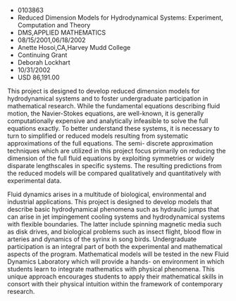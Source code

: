 
* 0103863
* Reduced Dimension Models for Hydrodynamical Systems: Experiment, Computation and Theory
* DMS,APPLIED MATHEMATICS
* 08/15/2001,06/18/2002
* Anette Hosoi,CA,Harvey Mudd College
* Continuing Grant
* Deborah Lockhart
* 10/31/2002
* USD 86,191.00

This project is designed to develop reduced dimension models for hydrodynamical
systems and to foster undergraduate participation in mathematical research.
While the fundamental equations describing fluid motion, the Navier-Stokes
equations, are well-known, it is generally computationally expensive and
analytically infeasible to solve the full equations exactly. To better
understand these systems, it is necessary to turn to simplified or reduced
models resulting from systematic approximations of the full equations. The semi-
discrete approximation techniques which are utilized in this project focus
primarily on reducing the dimension of the full fluid equations by exploiting
symmetries or widely disparate lengthscales in specific systems. The resulting
predictions from the reduced models will be compared qualitatively and
quantitatively with experimental data.

Fluid dynamics arises in a multitude of biological, environmental and industrial
applications. This project is designed to develop models that describe basic
hydrodynamical phenomena such as hydraulic jumps that can arise in jet
impingement cooling systems and hydrodynamical systems with flexible boundaries.
The latter include spinning magnetic media such as disk drives, and biological
problems such as insect flight, blood flow in arteries and dynamics of the
syrinx in song birds. Undergraduate participation is an integral part of both
the experimental and mathematical aspects of the program. Mathematical models
will be tested in the new Fluid Dynamics Laboratory which will provide a hands-
on environment in which students learn to integrate mathematics with physical
phenomena. This unique approach encourages students to apply their mathematical
skills in consort with their physical intuition within the framework of
contemporary research.
